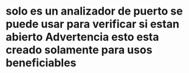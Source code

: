 # solo es un analizador de puerto se puede usar para verificar si estan abierto Advertencia esto esta creado solamente para usos beneficiables
